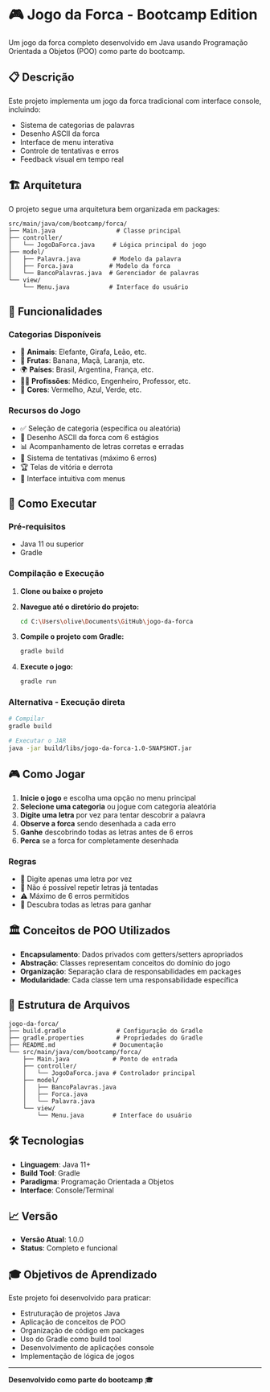 # 🎮 Jogo da Forca - Bootcamp Edition

Um jogo da forca completo desenvolvido em Java usando Programação Orientada a Objetos (POO) como parte do bootcamp.

## 📋 Descrição

Este projeto implementa um jogo da forca tradicional com interface console, incluindo:

- Sistema de categorias de palavras
- Desenho ASCII da forca
- Interface de menu interativa
- Controle de tentativas e erros
- Feedback visual em tempo real

## 🏗️ Arquitetura

O projeto segue uma arquitetura bem organizada em packages:

```
src/main/java/com/bootcamp/forca/
├── Main.java                 # Classe principal
├── controller/
│   └── JogoDaForca.java     # Lógica principal do jogo
├── model/
│   ├── Palavra.java         # Modelo da palavra
│   ├── Forca.java          # Modelo da forca
│   └── BancoPalavras.java  # Gerenciador de palavras
└── view/
    └── Menu.java           # Interface do usuário
```

## 🎯 Funcionalidades

### Categorias Disponíveis
- 🐾 **Animais**: Elefante, Girafa, Leão, etc.
- 🍎 **Frutas**: Banana, Maçã, Laranja, etc.
- 🌍 **Países**: Brasil, Argentina, França, etc.
- 👨‍⚕️ **Profissões**: Médico, Engenheiro, Professor, etc.
- 🎨 **Cores**: Vermelho, Azul, Verde, etc.

### Recursos do Jogo
- ✅ Seleção de categoria (específica ou aleatória)
- 🎨 Desenho ASCII da forca com 6 estágios
- 📊 Acompanhamento de letras corretas e erradas
- 🔄 Sistema de tentativas (máximo 6 erros)
- 🏆 Telas de vitória e derrota
- 📱 Interface intuitiva com menus

## 🚀 Como Executar

### Pré-requisitos
- Java 11 ou superior
- Gradle

### Compilação e Execução

1. **Clone ou baixe o projeto**
2. **Navegue até o diretório do projeto:**
   ```bash
   cd C:\Users\olive\Documents\GitHub\jogo-da-forca
   ```

3. **Compile o projeto com Gradle:**
   ```bash
   gradle build
   ```

4. **Execute o jogo:**
   ```bash
   gradle run
   ```

### Alternativa - Execução direta
```bash
# Compilar
gradle build

# Executar o JAR
java -jar build/libs/jogo-da-forca-1.0-SNAPSHOT.jar
```

## 🎮 Como Jogar

1. **Inicie o jogo** e escolha uma opção no menu principal
2. **Selecione uma categoria** ou jogue com categoria aleatória
3. **Digite uma letra** por vez para tentar descobrir a palavra
4. **Observe a forca** sendo desenhada a cada erro
5. **Ganhe** descobrindo todas as letras antes de 6 erros
6. **Perca** se a forca for completamente desenhada

### Regras
- 📝 Digite apenas uma letra por vez
- 🚫 Não é possível repetir letras já tentadas
- ⚠️ Máximo de 6 erros permitidos
- 🎯 Descubra todas as letras para ganhar

## 🏛️ Conceitos de POO Utilizados

- **Encapsulamento**: Dados privados com getters/setters apropriados
- **Abstração**: Classes representam conceitos do domínio do jogo
- **Organização**: Separação clara de responsabilidades em packages
- **Modularidade**: Cada classe tem uma responsabilidade específica

## 📁 Estrutura de Arquivos

```
jogo-da-forca/
├── build.gradle              # Configuração do Gradle
├── gradle.properties         # Propriedades do Gradle
├── README.md                # Documentação
└── src/main/java/com/bootcamp/forca/
    ├── Main.java            # Ponto de entrada
    ├── controller/
    │   └── JogoDaForca.java # Controlador principal
    ├── model/
    │   ├── BancoPalavras.java
    │   ├── Forca.java
    │   └── Palavra.java
    └── view/
        └── Menu.java        # Interface do usuário
```

## 🛠️ Tecnologias

- **Linguagem**: Java 11+
- **Build Tool**: Gradle
- **Paradigma**: Programação Orientada a Objetos
- **Interface**: Console/Terminal

## 📈 Versão

- **Versão Atual**: 1.0.0
- **Status**: Completo e funcional

## 🎓 Objetivos de Aprendizado

Este projeto foi desenvolvido para praticar:
- Estruturação de projetos Java
- Aplicação de conceitos de POO
- Organização de código em packages
- Uso do Gradle como build tool
- Desenvolvimento de aplicações console
- Implementação de lógica de jogos

---

**Desenvolvido como parte do bootcamp** 🎓
